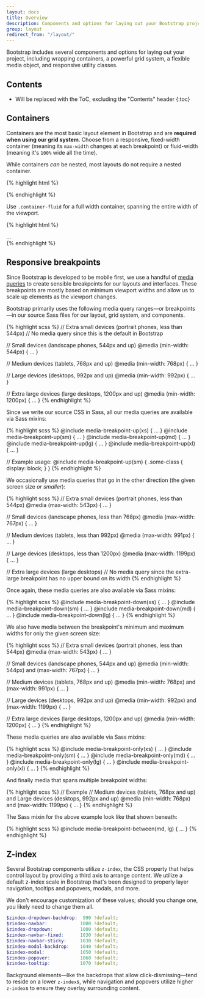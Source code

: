 ```yaml
---
layout: docs
title: Overview
description: Components and options for laying out your Bootstrap project, including wrapping containers, a powerful grid system, a flexible media object, and responsive utility classes.
group: layout
redirect_from: "/layout/"
---
```


Bootstrap includes several components and options for laying out your project, including wrapping containers, a powerful grid system, a flexible media object, and responsive utility classes.

## Contents

* Will be replaced with the ToC, excluding the "Contents" header
{:toc}

## Containers

Containers are the most basic layout element in Bootstrap and are **required when using our grid system**. Choose from a responsive, fixed-width container (meaning its `max-width` changes at each breakpoint) or fluid-width (meaning it's `100%` wide all the time).

While containers *can* be nested, most layouts do not require a nested container.

<div class="bd-example">
  <div class="bd-example-container">
    <div class="bd-example-container-header"></div>
    <div class="bd-example-container-sidebar"></div>
    <div class="bd-example-container-body"></div>
  </div>
</div>

{% highlight html %}
<div class="container">
  <!-- Content here -->
</div>
{% endhighlight %}

Use `.container-fluid` for a full width container, spanning the entire width of the viewport.

<div class="bd-example">
  <div class="bd-example-container bd-example-container-fluid">
    <div class="bd-example-container-header"></div>
    <div class="bd-example-container-sidebar"></div>
    <div class="bd-example-container-body"></div>
  </div>
</div>

{% highlight html %}
<div class="container-fluid">
  ...
</div>
{% endhighlight %}


## Responsive breakpoints

Since Bootstrap is developed to be mobile first, we use a handful of [media queries](https://developer.mozilla.org/en-US/docs/Web/CSS/Media_Queries/Using_media_queries) to create sensible breakpoints for our layouts and interfaces. These breakpoints are mostly based on minimum viewport widths and allow us to scale up elements as the viewport changes.

Bootstrap primarily uses the following media query ranges—or breakpoints—in our source Sass files for our layout, grid system, and components.

{% highlight scss %}
// Extra small devices (portrait phones, less than 544px)
// No media query since this is the default in Bootstrap

// Small devices (landscape phones, 544px and up)
@media (min-width: 544px) { ... }

// Medium devices (tablets, 768px and up)
@media (min-width: 768px) { ... }

// Large devices (desktops, 992px and up)
@media (min-width: 992px) { ... }

// Extra large devices (large desktops, 1200px and up)
@media (min-width: 1200px) { ... }
{% endhighlight %}

Since we write our source CSS in Sass, all our media queries are available via Sass mixins:

{% highlight scss %}
@include media-breakpoint-up(xs) { ... }
@include media-breakpoint-up(sm) { ... }
@include media-breakpoint-up(md) { ... }
@include media-breakpoint-up(lg) { ... }
@include media-breakpoint-up(xl) { ... }

// Example usage:
@include media-breakpoint-up(sm) {
  .some-class {
    display: block;
  }
}
{% endhighlight %}

We occasionally use media queries that go in the other direction (the given screen size *or smaller*):

{% highlight scss %}
// Extra small devices (portrait phones, less than 544px)
@media (max-width: 543px) { ... }

// Small devices (landscape phones, less than 768px)
@media (max-width: 767px) { ... }

// Medium devices (tablets, less than 992px)
@media (max-width: 991px) { ... }

// Large devices (desktops, less than 1200px)
@media (max-width: 1199px) { ... }

// Extra large devices (large desktops)
// No media query since the extra-large breakpoint has no upper bound on its width
{% endhighlight %}

Once again, these media queries are also available via Sass mixins:

{% highlight scss %}
@include media-breakpoint-down(xs) { ... }
@include media-breakpoint-down(sm) { ... }
@include media-breakpoint-down(md) { ... }
@include media-breakpoint-down(lg) { ... }
{% endhighlight %}

We also have media between the breakpoint's minimum and maximum widths for only the given screen size:

{% highlight scss %}
// Extra small devices (portrait phones, less than 544px)
@media (max-width: 543px) { ... }

// Small devices (landscape phones, 544px and up)
@media (min-width: 544px) and (max-width: 767px) { ... }

// Medium devices (tablets, 768px and up)
@media (min-width: 768px) and (max-width: 991px) { ... }

// Large devices (desktops, 992px and up)
@media (min-width: 992px) and (max-width: 1199px) { ... }

// Extra large devices (large desktops, 1200px and up)
@media (min-width: 1200px) { ... }
{% endhighlight %}

These media queries are also available via Sass mixins:

{% highlight scss %}
@include media-breakpoint-only(xs) { ... }
@include media-breakpoint-only(sm) { ... }
@include media-breakpoint-only(md) { ... }
@include media-breakpoint-only(lg) { ... }
@include media-breakpoint-only(xl) { ... }
{% endhighlight %}

And finally media that spans multiple breakpoint widths:

{% highlight scss %}
// Example
// Medium devices (tablets, 768px and up) and  Large devices (desktops, 992px and up)
@media (min-width: 768px) and (max-width: 1199px) { ... }
{% endhighlight %}

The Sass mixin for the above example look like that shown beneath:

{% highlight scss %}
@include media-breakpoint-between(md, lg) { ... }
{% endhighlight %}

## Z-index

Several Bootstrap components utilize `z-index`, the CSS property that helps control layout by providing a third axis to arrange content. We utilize a default z-index scale in Bootstrap that's been designed to properly layer navigation, tooltips and popovers, modals, and more.

We don't encourage customization of these values; should you change one, you likely need to change them all.

```scss
$zindex-dropdown-backdrop:  990 !default;
$zindex-navbar:            1000 !default;
$zindex-dropdown:          1000 !default;
$zindex-navbar-fixed:      1030 !default;
$zindex-navbar-sticky:     1030 !default;
$zindex-modal-backdrop:    1040 !default;
$zindex-modal:             1050 !default;
$zindex-popover:           1060 !default;
$zindex-tooltip:           1070 !default;
```

Background elements—like the backdrops that allow click-dismissing—tend to reside on a lower `z-index`s, while navigation and popovers utilize higher `z-index`s to ensure they overlay surrounding content.

